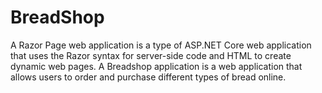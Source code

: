 # BreadShop
A Razor Page web application is a type of ASP.NET Core web application that uses the Razor syntax for server-side code and HTML to create dynamic web pages. A Breadshop application is a web application that allows users to order and purchase different types of bread online. 
